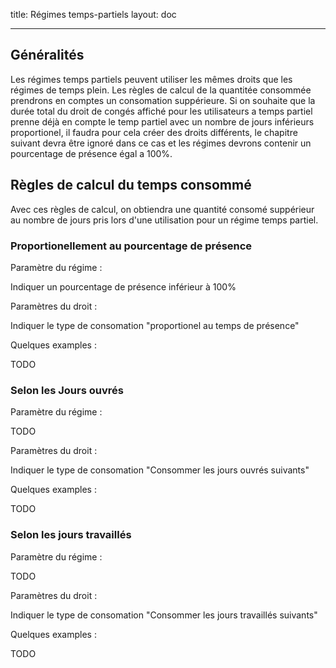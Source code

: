 title: Régimes temps-partiels
layout: doc

---


## Généralités

Les régimes temps partiels peuvent utiliser les mêmes droits que les régimes de temps plein. Les
règles de calcul de la quantitée consommée prendrons en comptes un consomation suppérieure. Si on souhaite
que la durée total du droit de congés affiché pour les utilisateurs a temps partiel prenne déjà en compte
le temp partiel avec un nombre de jours inférieurs proportionel, il faudra pour cela créer des droits
différents, le chapitre suivant devra être ignoré dans ce cas et les régimes devrons contenir un
pourcentage de présence égal a 100%.

## Règles de calcul du temps consommé

Avec ces règles de calcul, on obtiendra une quantité consomé suppérieur au nombre de jours pris lors
d'une utilisation pour un régime temps partiel.

### Proportionellement au pourcentage de présence

Paramètre du régime :

Indiquer un pourcentage de présence inférieur à 100%

Paramètres du droit :

Indiquer le type de consomation "proportionel au temps de présence"

Quelques examples :

TODO


### Selon les Jours ouvrés

Paramètre du régime :

TODO

Paramètres du droit :

Indiquer le type de consomation "Consommer les jours ouvrés suivants"

Quelques examples :

TODO

### Selon les jours travaillés


Paramètre du régime :

TODO

Paramètres du droit :

Indiquer le type de consomation "Consommer les jours travaillés suivants"

Quelques examples :

TODO
